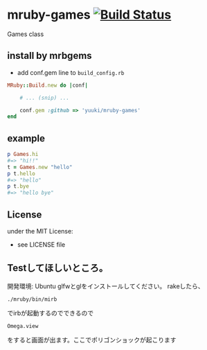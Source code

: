 # mruby-games   [![Build Status](https://travis-ci.org/yuuki/mruby-games.svg?branch=master)](https://travis-ci.org/yuuki/mruby-games)
Games class
## install by mrbgems
- add conf.gem line to `build_config.rb`

```ruby
MRuby::Build.new do |conf|

    # ... (snip) ...

    conf.gem :github => 'yuuki/mruby-games'
end
```
## example
```ruby
p Games.hi
#=> "hi!!"
t = Games.new "hello"
p t.hello
#=> "hello"
p t.bye
#=> "hello bye"
```

## License
under the MIT License:
- see LICENSE file


## Testしてほしいところ。

開発環境: Ubuntu
glfwとglをインストールしてください。
rakeしたら、
```
./mruby/bin/mirb
```
でirbが起動するのでできるので
```
Omega.view
```

をすると画面が出ます。ここでポリゴンショックが起こります

